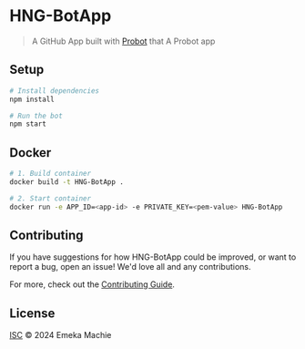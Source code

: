 # HNG-BotApp

> A GitHub App built with [Probot](https://github.com/probot/probot) that A Probot app

## Setup

```sh
# Install dependencies
npm install

# Run the bot
npm start
```

## Docker

```sh
# 1. Build container
docker build -t HNG-BotApp .

# 2. Start container
docker run -e APP_ID=<app-id> -e PRIVATE_KEY=<pem-value> HNG-BotApp
```

## Contributing

If you have suggestions for how HNG-BotApp could be improved, or want to report a bug, open an issue! We'd love all and any contributions.

For more, check out the [Contributing Guide](CONTRIBUTING.md).

## License

[ISC](LICENSE) © 2024 Emeka Machie
